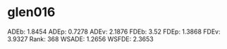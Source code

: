# glen016

ADEb: 1.8454
ADEp: 0.7278
ADEv: 2.1876
FDEb: 3.52
FDEp: 1.3868
FDEv: 3.9327
Rank: 368
WSADE: 1.2656
WSFDE: 2.3653